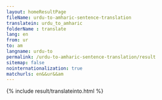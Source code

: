 ```yaml
---
layout: homeResultPage
fileName: urdu-to-amharic-sentence-translation
translatein: urdu_to_amharic
folderName : translate
lang: en
from: ur
to: am
langname: urdu-to
permalink: /urdu-to-amharic-sentence-translation/result
sitemap: false
nointernationalization: true
matchurls: en&&ur&&am
---
```

{% include result/translateinto.html %}

<script src="/js/result/translation.js" data-foldername="{{page.folderName}}" data-lang="{{page.lang}}"></script>
